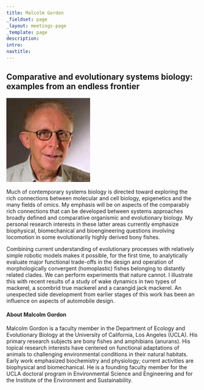 ```yaml
---
title: Malcolm Gordon
_fieldset: page
_layout: meetings-page
_template: page
description:
intro:
navtitle:
---
```

## Comparative and evolutionary systems biology: examples from an endless frontier

<img src="/assets/img/people/220x220/malcolm-gordon.jpg" alt="Malcolm Gordon." class="portrait-left" />

Much of contemporary systems biology is directed toward exploring the rich connections between molecular and cell biology, epigenetics and the many fields of omics.  My emphasis will be on aspects of the comparably rich connections that can be developed between systems approaches broadly defined and comparative organismic and evolutionary biology.  My personal research interests in these latter areas currently emphasize biophysical, biomechanical and bioengineering questions involving locomotion in some evolutionarily highly derived bony fishes.

Combining current understanding of evolutionary processes with relatively simple robotic models makes it possible, for the first time, to analytically evaluate major functional trade-offs in the design and operation of morphologically convergent (homoplastic) fishes belonging to distantly related clades.  We can perform experiments that nature cannot.  I illustrate this with recent results of a study of wake dynamics in two types of mackerel, a scombrid true mackerel and a carangid jack mackerel.  An unexpected side development from earlier stages of this work has been an influence on aspects of automobile design.

#### About Malcolm Gordon

Malcolm Gordon is a faculty member in the Department of Ecology and Evolutionary Biology at the University of California, Los Angeles (UCLA).  His primary research subjects are bony fishes and amphibians (anurans).  His topical research interests have centered on functional adaptations of animals to challenging environmental conditions in their natural habitats.  Early work emphasized biochemistry and physiology; current activities are biophysical and biomechanical.  He is a founding faculty member for the UCLA doctoral program in Environmental Science and Engineering and for the Institute of the Environment and Sustainability.
